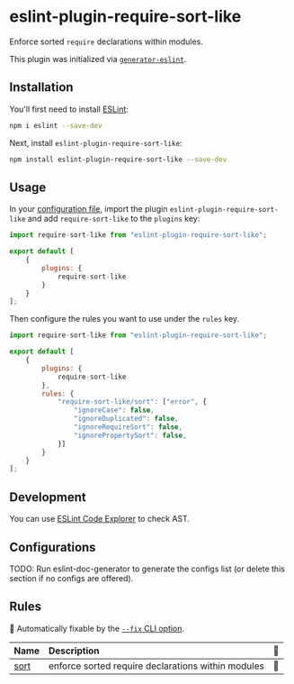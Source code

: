 # eslint-plugin-require-sort-like

Enforce sorted `require` declarations within modules.

This plugin was initialized via [`generator-eslint`](https://www.npmjs.com/package/generator-eslint).

## Installation

You'll first need to install [ESLint](https://eslint.org/):

```sh
npm i eslint --save-dev
```

Next, install `eslint-plugin-require-sort-like`:

```sh
npm install eslint-plugin-require-sort-like --save-dev
```

## Usage

In your [configuration file](https://eslint.org/docs/latest/use/configure/configuration-files#configuration-file), import the plugin `eslint-plugin-require-sort-like` and add `require-sort-like` to the `plugins` key:

```js
import require-sort-like from "eslint-plugin-require-sort-like";

export default [
    {
        plugins: {
            require-sort-like
        }
    }
];
```

Then configure the rules you want to use under the `rules` key.

```js
import require-sort-like from "eslint-plugin-require-sort-like";

export default [
    {
        plugins: {
            require-sort-like
        },
        rules: {
            "require-sort-like/sort": ["error", {
                "ignoreCase": false,
                "ignoreDuplicated": false,
                "ignoreRequireSort": false,
                "ignorePropertySort": false,
            }]
        }
    }
];
```

## Development

You can use [ESLint Code Explorer](https://explorer.eslint.org/) to check AST.

## Configurations

<!-- begin auto-generated configs list -->

TODO: Run eslint-doc-generator to generate the configs list (or delete this section if no configs are offered).

<!-- end auto-generated configs list -->

## Rules

<!-- begin auto-generated rules list -->

🔧 Automatically fixable by the [`--fix` CLI option](https://eslint.org/docs/user-guide/command-line-interface#--fix).

| Name                       | Description                                        | 🔧 |
| :------------------------- | :------------------------------------------------- | :- |
| [sort](docs/rules/sort.md) | enforce sorted require declarations within modules | 🔧 |

<!-- end auto-generated rules list -->
